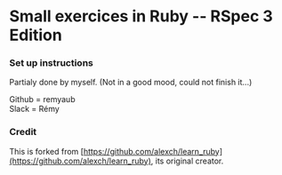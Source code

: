 Small exercices in Ruby -- RSpec 3 Edition
==========

### Set up instructions

Partialy done by myself. (Not in a good mood, could not finish it...)

Github = remyaub <br>
Slack = Rémy



### Credit

This is forked from [https://github.com/alexch/learn_ruby](https://github.com/alexch/learn_ruby), its original creator.
